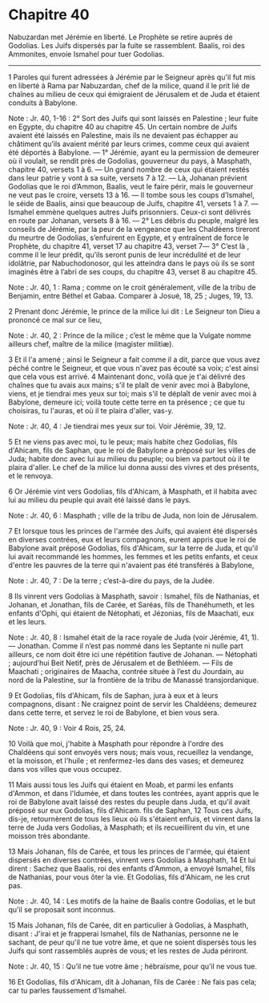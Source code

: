 # Chapitre 40

Nabuzardan met Jérémie en liberté.
Le Prophète se retire auprès de Godolias.
Les Juifs dispersés par la fuite se rassemblent.
Baalis, roi des Ammonites, envoie Ismahel pour tuer Godolias.

***

1 Paroles qui furent adressées à Jérémie par le Seigneur après qu'il fut mis en liberté à Rama par Nabuzardan, chef de la milice, quand il le prit lié de chaînes au milieu de ceux qui émigraient de Jérusalem et de Juda et étaient conduits à Babylone.

<span class="bible-note">Note : </span> Jr. 40, 1-16 : 2° Sort des Juifs qui sont laissés en Palestine ; leur fuite en Egypte, du chapitre 40 au chapitre 45. Un certain nombre de Juifs avaient été laissés en Palestine, mais ils ne devaient pas échapper au châtiment qu’ils avaient mérité par leurs crimes, comme ceux qui avaient été déportés à Babylone. ― 1° Jérémie, ayant eu la permission de demeurer où il voulait, se rendit près de Godolias, gouverneur du pays, à Masphath, chapitre 40, versets 1 à 6. ― Un grand nombre de ceux qui étaient restés dans leur patrie y vont à sa suite, versets 7 à 12. ― Là, Johanan prévient Godolias que le roi d’Ammon, Baalis, veut le faire périr, mais le gouverneur ne veut pas le croire, versets 13 à 16. ― Il tombe sous les coups d’Ismahel, le séide de Baalis, ainsi que beaucoup de Juifs, chapitre 41, versets 1 à 7. ― Ismahel emmène quelques autres Juifs prisonniers. Ceux-ci sont délivrés en route par Johanan, versets 8 à 16. ― 2° Les débris du peuple, malgré les conseils de Jérémie, par la peur de la vengeance que
les Chaldéens tireront du meurtre de Godolias, s’enfuirent en Egypte, et y entraînent de force le Prophète, du chapitre 41, verset 17 au chapitre 43, verset 7― 3° C’est là , comme il le leur prédit, qu’ils seront punis de leur incrédulité et de leur idolâtrie, par Nabuchodonosor, qui les atteindra dans le pays où ils se sont imaginés être à l’abri de ses coups, du chapitre 43, verset 8 au chapitre 45.

<span class="bible-note">Note : </span> Jr. 40, 1 : Rama ; comme on le croit généralement, ville de la tribu de Benjamin, entre Béthel et Gabaa. Comparer à Josué, 18, 25 ; Juges, 19, 13.


2 Prenant donc Jérémie, le prince de la milice lui dit : Le Seigneur ton Dieu a prononcé ce mal sur ce lieu,

<span class="bible-note">Note : </span> Jr. 40, 2 : Prince de la milice ; c’est le même que la Vulgate nomme ailleurs chef, maître de la milice (magister militiæ).

3 Et il l'a amené ; ainsi le Seigneur a fait comme il a dit, parce que vous avez péché contre le Seigneur, et que vous n'avez pas écouté sa voix; c'est ainsi que cela vous est arrivé. 4 Maintenant donc, voilà que je t'ai délivré des chaînes que tu avais aux mains; s'il te plaît de venir avec moi à Babylone, viens, et je tiendrai mes yeux sur toi; mais s'il te déplaît de venir avec moi à Babylone, demeure ici; voilà toute cette terre en ta présence ; ce que tu choisiras, tu l'auras, et où il te plaira d'aller, vas-y.

<span class="bible-note">Note : </span> Jr. 40, 4 : Je tiendrai mes yeux sur toi. Voir Jérémie, 39, 12.

5 Et ne viens pas avec moi, tu le peux; mais habite chez Godolias, fils d'Ahicam, fils de Saphan, que le roi de Babylone a préposé sur les villes de Juda; habite donc avec lui au milieu du peuple; ou bien va partout où il te plaira d'aller. Le chef de la milice lui donna aussi des vivres et des présents, et le renvoya.


6 Or Jérémie vint vers Godolias, fils d'Ahicam, à Masphath, et il habita avec lui au milieu du peuple qui avait été laissé dans le pays.

<span class="bible-note">Note : </span> Jr. 40, 6 : Masphath ; ville de la tribu de Juda, non loin de Jérusalem.


7 Et lorsque tous les princes de l'armée des Juifs, qui avaient été dispersés en diverses contrées, eux et leurs compagnons, eurent appris que le roi de Babylone avait préposé Godolias, fils d'Ahicam, sur la terre de Juda, et qu'il lui avait recommandé les hommes, les femmes et les petits enfants, et ceux d'entre les pauvres de la terre qui n'avaient pas été transférés à Babylone,

<span class="bible-note">Note : </span> Jr. 40, 7 : De la terre ; c’est-à-dire du pays, de la Judée.

8 Ils vinrent vers Godolias à Masphath, savoir : Ismahel, fils de Nathanias, et Johanan, et Jonathan, fils de Carée, et Saréas, fils de Thanéhumeth, et les enfants d'Ophi, qui étaient de Nétophati, et Jézonias, fils de Maachati, eux et les leurs.

<span class="bible-note">Note : </span> Jr. 40, 8 : Ismahel était de la race royale de Juda (voir Jérémie, 41, 1). ― Jonathan. Comme il n’est pas nommé dans les Septante ni nulle part ailleurs, ce nom doit être ici une répétition fautive de Johanan. ― Nétophati ; aujourd’hui Beit Netif, près de Jérusalem et de Bethléem. ― Fils de Maachati ; originaires de Maacha, contrée située à l’est du Jourdain, au nord de la Palestine, sur la frontière de la tribu de Manassé transjordanique.

9 Et Godolias, fils d'Ahicam, fils de Saphan, jura à eux et à leurs compagnons, disant : Ne craignez point de servir les Chaldéens; demeurez dans cette terre, et servez le roi de Babylone, et bien vous sera.

<span class="bible-note">Note : </span> Jr. 40, 9 : Voir 4 Rois, 25, 24.

10 Voilà que moi, j'habite à Masphath pour répondre à l'ordre des Chaldéens qui sont envoyés vers nous; mais vous, recueillez la vendange, et la moisson, et l'huile ; et renfermez-les dans des vases; et demeurez dans vos villes que vous occupez.


11 Mais aussi tous les Juifs qui étaient en Moab, et parmi les enfants d'Ammon, et dans l'Idumée, et dans toutes les contrées, ayant appris que le roi de Babylone avait laissé des restes du peuple dans Juda, et qu'il avait préposé sur eux Godolias, fils d'Ahicam. fils de Saphan, 12 Tous ces Juifs, dis-je, retournèrent de tous les lieux où ils s'étaient enfuis, et vinrent dans la terre de Juda vers Godolias, à Masphath; et ils recueillirent du vin, et une moisson très abondante.


13 Mais Johanan, fils de Carée, et tous les princes de l'armée, qui étaient dispersés en diverses contrées, vinrent vers Godolias à Masphath, 14 Et lui dirent : Sachez que Baalis, roi des enfants d'Ammon, a envoyé Ismahel, fils de Nathanias, pour vous ôter la vie. Et Godolias, fils d'Ahicam, ne les crut pas.

<span class="bible-note">Note : </span> Jr. 40, 14 : Les motifs de la haine de Baalis contre Godolias, et le but qu’il se proposait sont inconnus.

15 Mais Johanan, fils de Carée, dit en particulier à Godolias, à Masphath, disant : J'irai et je frapperai Ismahel, fils de Nathanias, personne ne le sachant, de peur qu'il ne tue votre âme, et que ne soient dispersés tous les Juifs qui sont rassemblés auprès de vous; et les restes de Juda périront.

<span class="bible-note">Note : </span> Jr. 40, 15 : Qu’il ne tue votre âme ; hébraïsme, pour qu’il ne vous tue.

16 Et Godolias, fils d'Ahicam, dit à Johanan, fils de Carée : Ne fais pas cela; car tu parles faussement d'Ismahel.

